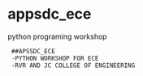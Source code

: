 
# appsdc_ece
python programing workshop
     
     
     ##APSSDC_ECE
     -PYTHON WORKSHOP FOR ECE
     -RVR AND JC COLLEGE OF ENGINEERING
